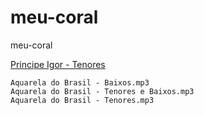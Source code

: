 # meu-coral
meu-coral


[Principe Igor - Tenores](https://raw.githubusercontent.com/joao-parana/meu-coral/master/docs/media/Principe%20Igor%20-%20Tenores.mp3)

    Aquarela do Brasil - Baixos.mp3
    Aquarela do Brasil - Tenores e Baixos.mp3	
    Aquarela do Brasil - Tenores.mp3

